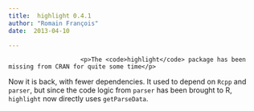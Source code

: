 ```yaml
---
title:  highlight 0.4.1
author: "Romain François"
date:  2013-04-10

---
```


						<p>The <code>highlight</code> package has been missing from CRAN for quite some time</p>
<p>Now it is back, with fewer dependencies. It used to depend on <code>Rcpp</code> and <code>parser</code>, but since the code logic from <code>parser</code> has been brought to R, <code>highlight</code> now directly uses <code>getParseData</code>. </p>

